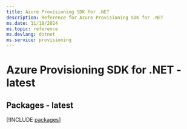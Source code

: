 ```yaml
---
title: Azure Provisioning SDK for .NET
description: Reference for Azure Provisioning SDK for .NET
ms.date: 11/18/2024
ms.topic: reference
ms.devlang: dotnet
ms.service: provisioning
---
```

# Azure Provisioning SDK for .NET - latest
## Packages - latest
[!INCLUDE [packages](provisioning-index.md)]
